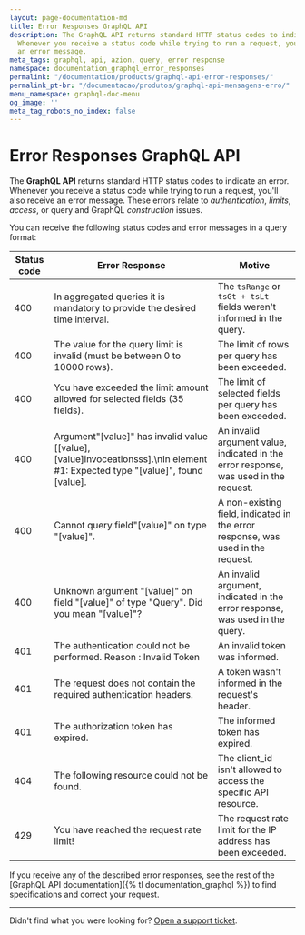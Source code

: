 ```yaml
---
layout: page-documentation-md
title: Error Responses GraphQL API
description: The GraphQL API returns standard HTTP status codes to indicate an error.
  Whenever you receive a status code while trying to run a request, you'll also receive
  an error message.
meta_tags: graphql, api, azion, query, error response
namespace: documentation_graphql_error_responses
permalink: "/documentation/products/graphql-api-error-responses/"
permalink_pt-br: "/documentacao/produtos/graphql-api-mensagens-erro/"
menu_namespace: graphql-doc-menu
og_image: ''
meta_tag_robots_no_index: false
---
```


# Error Responses GraphQL API

The **GraphQL API** returns standard HTTP status codes to indicate an error. Whenever you receive a status code while trying to run a request, you'll also receive an error message. These errors relate to *authentication*, *limits*, *access*, or query and GraphQL *construction* issues.

You can receive the following status codes and error messages in a query format:

| Status code | Error Response                                                                                                                  | Motive                                                                               |
| ----------- | ------------------------------------------------------------------------------------------------------------------------------- | ------------------------------------------------------------------------------------ |
| 400         | In aggregated queries it is mandatory to provide the desired time interval.                                                     | The `tsRange` or `tsGt + tsLt` fields weren't informed in the query.             |
| 400         | The value for the query limit is invalid (must be between 0 to 10000 rows).                                                     | The limit of rows per query has been exceeded.             |
| 400         | You have exceeded the limit amount allowed for selected fields (35 fields).                                                     | The limit of selected fields per query has been exceeded.             |
| 400         | Argument\"[value]" has invalid value [[value], [value]invoceationsss].\nIn element #1: Expected type \"[value]", found [value]. | An invalid argument value, indicated in the error response, was used in the request. |
| 400         | Cannot query field\"[value]\" on type \"[value]".                                                                               | A non-existing field, indicated in the error response, was used in the request.      |
| 400         | Unknown argument \"[value]" on field \"[value]" of type \"Query\". Did you mean \"[value]"?                                      | An invalid argument, indicated in the error response, was used in the query.         |
| 401         | The authentication could not be performed. Reason : Invalid Token                                                               | An invalid token was informed.                                                       |
| 401         | The request does not contain the required authentication headers.                                                               | A token wasn't informed in the request's header.                                     |
| 401         | The authorization token has expired.                                                                                            | The informed token has expired.                                                      |
| 404         | The following resource could not be found.                                                                                      | The client_id isn't allowed to access the specific API resource.                     |
| 429         | You have reached the request rate limit!                                                                                        | The request rate limit for the IP address has been exceeded.                         |

If you receive any of the described error responses, see the rest of the [GraphQL API documentation]({% tl documentation_graphql %}) to find specifications and correct your request.

---

Didn't find what you were looking for? [Open a support ticket](https://tickets.azion.com/).
